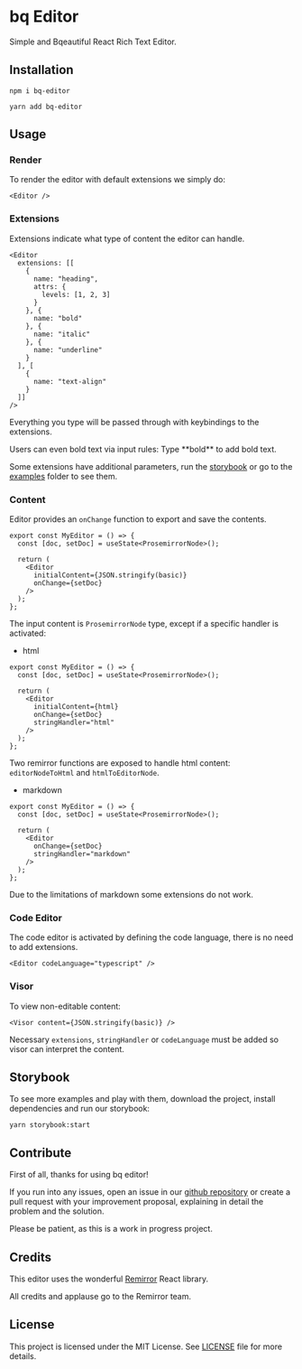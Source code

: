 # bq Editor

Simple and Bqeautiful React Rich Text Editor.

## Installation

```
npm i bq-editor
```
```
yarn add bq-editor
```

## Usage

### Render

To render the editor with default extensions we simply do:

```
<Editor />
```

### Extensions

Extensions indicate what type of content the editor can handle.

```
<Editor
  extensions: [[
    {
      name: "heading",
      attrs: {
        levels: [1, 2, 3]
      }
    }, {
      name: "bold"
    }, {
      name: "italic"
    }, {
      name: "underline"
    }
  ], [
    {
      name: "text-align"
    }
  ]]
/>
```

Everything you type will be passed through with keybindings to the extensions.

Users can even bold text via input rules: Type \*\*bold\*\* to add bold text.

Some extensions have additional parameters, run the [storybook](https://github.com/bq-educacion/bq-editor#storybook) or go to the [examples](https://github.com/bq-educacion/bq-editor/tree/main/src/editor/examples) folder to see them.

### Content

Editor provides an `onChange` function to export and save the contents.

```
export const MyEditor = () => {
  const [doc, setDoc] = useState<ProsemirrorNode>();

  return (
    <Editor
      initialContent={JSON.stringify(basic)}
      onChange={setDoc}
    />
  );
};
```

The input content is `ProsemirrorNode` type, except if a specific handler is activated:

- html

```
export const MyEditor = () => {
  const [doc, setDoc] = useState<ProsemirrorNode>();

  return (
    <Editor
      initialContent={html}
      onChange={setDoc}
      stringHandler="html"
    />
  );
};
```

Two remirror functions are exposed to handle html content: `editorNodeToHtml` and `htmlToEditorNode`.

- markdown

```
export const MyEditor = () => {
  const [doc, setDoc] = useState<ProsemirrorNode>();

  return (
    <Editor
      onChange={setDoc}
      stringHandler="markdown"
    />
  );
};
```

Due to the limitations of markdown some extensions do not work.

### Code Editor

The code editor is activated by defining the code language, there is no need to add extensions.

```
<Editor codeLanguage="typescript" />
```

### Visor

To view non-editable content:

```
<Visor content={JSON.stringify(basic)} />
```

Necessary `extensions`, `stringHandler` or `codeLanguage` must be added so visor can interpret the content.

## Storybook

To see more examples and play with them, download the project, install dependencies and run our storybook:

```
yarn storybook:start
```

## Contribute

First of all, thanks for using bq editor!

If you run into any issues, open an issue in our [github repository](https://github.com/bq-educacion/bq-editor) or create a pull request with your improvement proposal, explaining in detail the problem and the solution.

Please be patient, as this is a work in progress project.

## Credits

This editor uses the wonderful [Remirror](https://remirror.io/) React library.

All credits and applause go to the Remirror team.

## License

This project is licensed under the MIT License. See [LICENSE](https://github.com/bq-educacion/bq-editor/LICENSE) file for more details.
